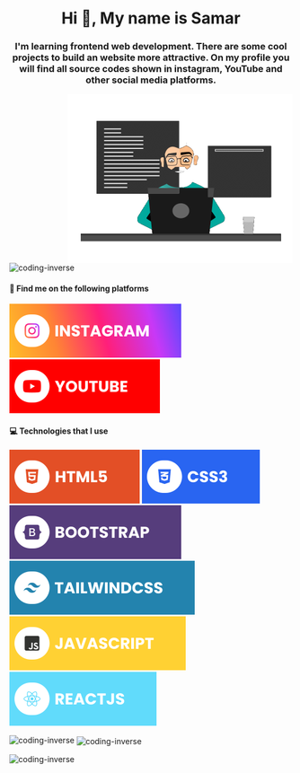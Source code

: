 <h1 align="center">Hi 👋, My name is Samar</h1>
<h3 align="center">I'm learning frontend web development. There are some cool projects to build an website more
    attractive. On my profile you will find all source codes shown in instagram, YouTube and other social media
    platforms.</h3>
    
<!-- gif -->
<img align="right" alt="Gif" width="400" src="https://raw.githubusercontent.com/Coding-inverse/Coding-inverse/main/assets/Agif.gif">

<!-- views -->
<p align="left"> <img
        src="https://komarev.com/ghpvc/?username=coding-inverse&label=Profile%20views&color=0e75b6&style=flat"
        alt="coding-inverse" /> </p>

<!-- social media links -->
#### 🔗 Find me on the following platforms
[![Instagram](./assets/instagram.svg)](https://www.instagram.com/coding_inverse) [![YouTube](./assets/youtube.svg)](https://www.youtube.com/@introphysicist)

<!-- known langs -->
#### 💻 Technologies that I use
![HTML5](./assets/html.svg) ![CSS3](./assets/css.svg) ![Bootstrap](./assets/bootstrap.svg) ![TailwindCSS](./assets/tailwind.svg) ![JavaScript](./assets/javascript.svg) ![React](./assets/react.svg)

<!-- Most used langs -->
<p><img align="left"
        src="https://github-readme-stats.vercel.app/api/top-langs?username=coding-inverse&show_icons=true&locale=en&layout=compact"
        alt="coding-inverse" /></p>

<!-- GitHub stats -->
<p>&nbsp;<img align="center"
        src="https://github-readme-stats.vercel.app/api?username=coding-inverse&show_icons=true&theme=tokyonight"
        alt="coding-inverse" /></p>
        
<!-- Total contribution + current streaks + longest streaks -->
<p><img align="center" src="https://github-readme-streak-stats.herokuapp.com/?user=coding-inverse&"
        alt="coding-inverse" /></p>
